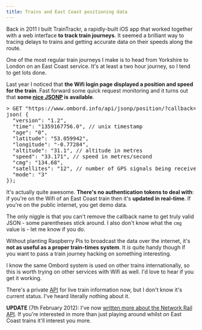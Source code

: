 ```yaml
---
title: Trains and East Coast positioning data
---
```


Back in 2011 I built TrainTrackr, a rapidly-built iOS app that worked together with a web interface **to track train journeys**. It seemed a brilliant way to tracing delays to trains and getting accurate data on their speeds along the route.
<!--more-->

One of the most regular train journeys I make is to head from Yorkshire to London on an East Coast service. It's at least a two hour journey, so I tend to get lots done.

Last year I noticed that **the Wifi login page displayed a position and speed for the train**. Fast forward some quick request monitoring and it turns out that **some [nice JSONP](https://www.ombord.info/api/jsonp/position/?callback=json) is available**.

<pre data-lang="javascript">> GET "https://www.ombord.info/api/jsonp/position/?callback=json"
json( {
  "version": "1.2",
  "time": "1359167756.0", // unix timestamp
  "age": "0",
  "latitude": "53.059942",
  "longitude": "-0.77284",
  "altitude": "31.1", // altitude in metres
  "speed": "33.171", // speed in metres/second
  "cmg": "134.68",
  "satellites": "12", // number of GPS signals being received
  "mode": "3"
});</pre>

It's actually quite awesome. **There's no authentication tokens to deal with**: if you're on the Wifi of an East Coast train then it's **updated in real-time**. If you're on the public internet, you get demo data.

The only niggle is that you can't remove the callback name to get truly valid JSON - some parentheses stick around. I also don't know what the `cmg` value is - let me know if you do.

Without planting Raspberry Pis to broadcast the data over the internet, it's **not as useful as a proper train-times system**. It *is* quite handy though if you want to pass a train journey hacking on something interesting.

I know the same Ombord system is used on other trains internationally, so this is worth trying on other services with Wifi as well. I'd love to hear if you get it working.

There's a private [API](https://datafeeds.networkrail.co.uk/ntrod/) for live train information now, but I don't know it's current status. I've heard literally nothing about it.

**UPDATE** (7th February 2012): I've now [written more about the Network Rail API](/2013/02/07/train-data-revisited/). If you're interested in more than just playing around whilst on East Coast trains it'll interest you more.
